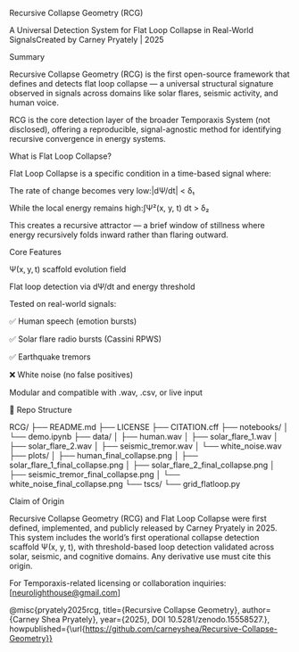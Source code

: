 Recursive Collapse Geometry (RCG)

A Universal Detection System for Flat Loop Collapse in Real-World SignalsCreated by Carney Pryately | 2025

Summary

Recursive Collapse Geometry (RCG) is the first open-source framework that defines and detects flat loop collapse — a universal structural signature observed in signals across domains like solar flares, seismic activity, and human voice.

RCG is the core detection layer of the broader Temporaxis System (not disclosed), offering a reproducible, signal-agnostic method for identifying recursive convergence in energy systems.

What is Flat Loop Collapse?

Flat Loop Collapse is a specific condition in a time-based signal where:

The rate of change becomes very low:|dΨ/dt| < δ₁

While the local energy remains high:∫Ψ²(x, y, t) dt > δ₂

This creates a recursive attractor — a brief window of stillness where energy recursively folds inward rather than flaring outward.

Core Features

Ψ(x, y, t) scaffold evolution field

Flat loop detection via dΨ/dt and energy threshold

Tested on real-world signals:

✅ Human speech (emotion bursts)

✅ Solar flare radio bursts (Cassini RPWS)

✅ Earthquake tremors

❌ White noise (no false positives)

Modular and compatible with .wav, .csv, or live input

📂 Repo Structure

RCG/
├── README.md
├── LICENSE
├── CITATION.cff
├── notebooks/
│   └── demo.ipynb
├── data/
│   ├── human.wav
│   ├── solar_flare_1.wav
│   ├── solar_flare_2.wav
│   ├── seismic_tremor.wav
│   └── white_noise.wav
├── plots/
│   ├── human_final_collapse.png
│   ├── solar_flare_1_final_collapse.png
│   ├── solar_flare_2_final_collapse.png
│   ├── seismic_tremor_final_collapse.png
│   └── white_noise_final_collapse.png
└── tscs/
    └── grid_flatloop.py

Claim of Origin

Recursive Collapse Geometry (RCG) and Flat Loop Collapse were first defined, implemented, and publicly released by Carney Pryately in 2025. This system includes the world’s first operational collapse detection scaffold Ψ(x, y, t), with threshold-based loop detection validated across solar, seismic, and cognitive domains. Any derivative use must cite this origin.

For Temporaxis-related licensing or collaboration inquiries: [neurolighthouse@gmail.com]

@misc{pryately2025rcg,
  title={Recursive Collapse Geometry},
  author={Carney Shea Pryately},
  year={2025},
DOI 10.5281/zenodo.15558527.},
  howpublished={\url{https://github.com/carneyshea/Recursive-Collapse-Geometry}}
